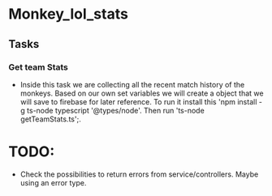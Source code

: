 # Monkey_lol_stats

## Tasks

### Get team Stats

- Inside this task we are collecting all the recent match history of the monkeys. Based on our own set variables we will create a object that we will save to firebase for later reference. To run it install this 'npm install -g ts-node typescript '@types/node'. Then run 'ts-node getTeamStats.ts';.

# TODO:

- Check the possibilities to return errors from service/controllers. Maybe
  using an error type.
